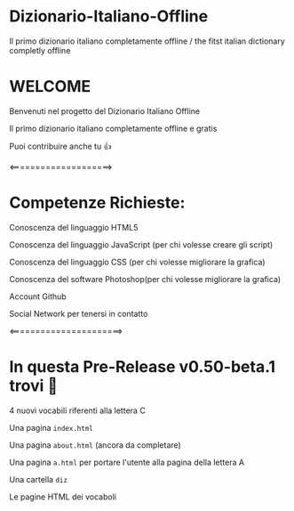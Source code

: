 # Dizionario-Italiano-Offline
Il primo dizionario italiano completamente offline / the fitst italian dictionary completly offline

# WELCOME

Benvenuti nel progetto del Dizionario Italiano Offline

Il primo dizionario italiano completamente offline e gratis

Puoi contribuire anche tu 👍 

<====================>
# Competenze Richieste:

Conoscenza del linguaggio HTML5

Conoscenza del linguaggio JavaScript (per chi volesse creare gli script)

Conoscenza del linguaggio CSS (per chi volesse migliorare la grafica)

Conoscenza del software Photoshop(per chi volesse migliorare la grafica)

Account Github

Social Network per tenersi in contatto

<======================>

# In questa Pre-Release v0.50-beta.1 trovi 🥇 

4 nuovi vocabili riferenti alla lettera C

Una pagina `index.html`

Una pagina `about.html` (ancora da completare)

Una pagina `a.html` per portare l'utente alla pagina della lettera A

Una cartella `diz`

Le pagine HTML dei vocaboli
